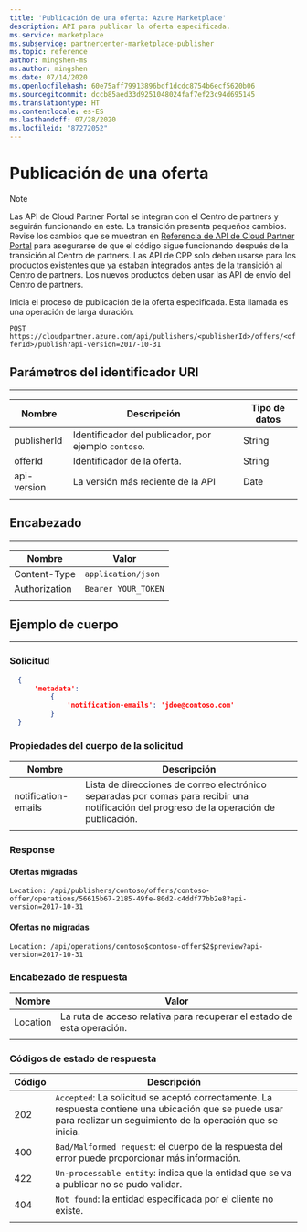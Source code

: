 ```yaml
---
title: 'Publicación de una oferta: Azure Marketplace'
description: API para publicar la oferta especificada.
ms.service: marketplace
ms.subservice: partnercenter-marketplace-publisher
ms.topic: reference
author: mingshen-ms
ms.author: mingshen
ms.date: 07/14/2020
ms.openlocfilehash: 60e75aff79913896bdf1dcdc8754b6ecf5620b06
ms.sourcegitcommit: dccb85aed33d9251048024faf7ef23c94d695145
ms.translationtype: HT
ms.contentlocale: es-ES
ms.lasthandoff: 07/28/2020
ms.locfileid: "87272052"
---
```

# <a name="publish-an-offer"></a>Publicación de una oferta

> [!NOTE]
> Las API de Cloud Partner Portal se integran con el Centro de partners y seguirán funcionando en este. La transición presenta pequeños cambios. Revise los cambios que se muestran en [Referencia de API de Cloud Partner Portal](./cloud-partner-portal-api-overview.md) para asegurarse de que el código sigue funcionando después de la transición al Centro de partners. Las API de CPP solo deben usarse para los productos existentes que ya estaban integrados antes de la transición al Centro de partners. Los nuevos productos deben usar las API de envío del Centro de partners.

Inicia el proceso de publicación de la oferta especificada. Esta llamada es una operación de larga duración.

  `POST  https://cloudpartner.azure.com/api/publishers/<publisherId>/offers/<offerId>/publish?api-version=2017-10-31`

## <a name="uri-parameters"></a>Parámetros del identificador URI
--------------

|  **Nombre**      |    **Descripción**                               |  **Tipo de datos** |
|  ------------- |  ------------------------------------            |   -----------  |
|  publisherId   | Identificador del publicador, por ejemplo `contoso`.      |   String       |
|  offerId       | Identificador de la oferta.                                 |   String       |
|  api-version   | La versión más reciente de la API                        |   Date         |
|  |  |

## <a name="header"></a>Encabezado
------

|  **Nombre**        |    **Valor**          |
|  --------        |    ---------          |
|  Content-Type    | `application/json`    |
|  Authorization   |  `Bearer YOUR_TOKEN`  |
|  |  |


## <a name="body-example"></a>Ejemplo de cuerpo
------------

### <a name="request"></a>Solicitud

``` json
  { 
      'metadata': 
          { 
              'notification-emails': 'jdoe@contoso.com'
          } 
  }
```

### <a name="request-body-properties"></a>Propiedades del cuerpo de la solicitud

|  **Nombre**               |   **Descripción**                                                                                 |
|  ---------------------  | ------------------------------------------------------------------------------------------------- |
|  notification-emails    | Lista de direcciones de correo electrónico separadas por comas para recibir una notificación del progreso de la operación de publicación. |
|  |  |

### <a name="response"></a>Response

#### <a name="migrated-offers"></a>Ofertas migradas

`Location: /api/publishers/contoso/offers/contoso-offer/operations/56615b67-2185-49fe-80d2-c4ddf77bb2e8?api-version=2017-10-31`

#### <a name="non-migrated-offers"></a>Ofertas no migradas

`Location: /api/operations/contoso$contoso-offer$2$preview?api-version=2017-10-31`

### <a name="response-header"></a>Encabezado de respuesta

|  **Nombre**             |    **Valor**                                                                 |
|  -------------------- | ---------------------------------------------------------------------------- |
| Location    | La ruta de acceso relativa para recuperar el estado de esta operación.     |
|  |  |

### <a name="response-status-codes"></a>Códigos de estado de respuesta

| **Código** |  **Descripción**                                                                                                                           |
| ------   |  ----------------------------------------------------------------------------------------------------------------------------------------- |
| 202   | `Accepted`: La solicitud se aceptó correctamente. La respuesta contiene una ubicación que se puede usar para realizar un seguimiento de la operación que se inicia. |
| 400   | `Bad/Malformed request`: el cuerpo de la respuesta del error puede proporcionar más información.                                                               |
| 422   | `Un-processable entity`: indica que la entidad que se va a publicar no se pudo validar.                                                        |
| 404   | `Not found`: la entidad especificada por el cliente no existe.                                                                              |
|  |  |
